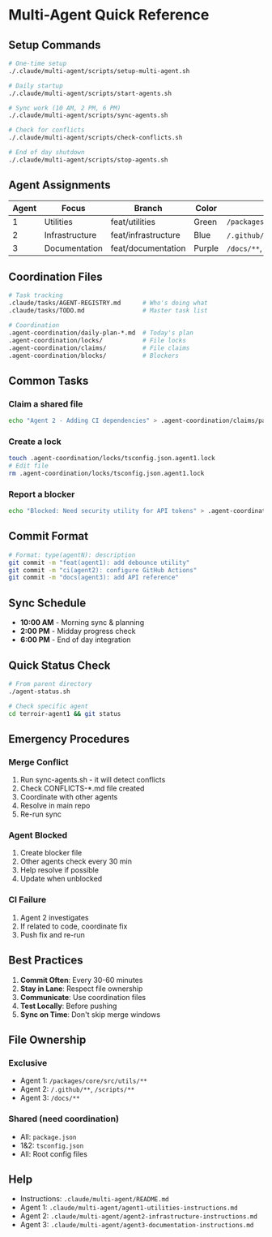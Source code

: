 # Multi-Agent Quick Reference

## Setup Commands

```bash
# One-time setup
./.claude/multi-agent/scripts/setup-multi-agent.sh

# Daily startup
./.claude/multi-agent/scripts/start-agents.sh

# Sync work (10 AM, 2 PM, 6 PM)
./.claude/multi-agent/scripts/sync-agents.sh

# Check for conflicts
./.claude/multi-agent/scripts/check-conflicts.sh

# End of day shutdown
./.claude/multi-agent/scripts/stop-agents.sh
```

## Agent Assignments

| Agent | Focus | Branch | Color | Key Files |
|-------|-------|--------|-------|-----------|
| 1 | Utilities | feat/utilities | Green | `/packages/core/src/utils/**` |
| 2 | Infrastructure | feat/infrastructure | Blue | `/.github/**`, `/scripts/**` |
| 3 | Documentation | feat/documentation | Purple | `/docs/**`, `**/*.md` |

## Coordination Files

```bash
# Task tracking
.claude/tasks/AGENT-REGISTRY.md      # Who's doing what
.claude/tasks/TODO.md                # Master task list

# Coordination
.agent-coordination/daily-plan-*.md  # Today's plan
.agent-coordination/locks/           # File locks
.agent-coordination/claims/          # File claims
.agent-coordination/blocks/          # Blockers
```

## Common Tasks

### Claim a shared file
```bash
echo "Agent 2 - Adding CI dependencies" > .agent-coordination/claims/package.json.agent2
```

### Create a lock
```bash
touch .agent-coordination/locks/tsconfig.json.agent1.lock
# Edit file
rm .agent-coordination/locks/tsconfig.json.agent1.lock
```

### Report a blocker
```bash
echo "Blocked: Need security utility for API tokens" > .agent-coordination/blocks/agent3-$(date +%s).md
```

## Commit Format

```bash
# Format: type(agentN): description
git commit -m "feat(agent1): add debounce utility"
git commit -m "ci(agent2): configure GitHub Actions"
git commit -m "docs(agent3): add API reference"
```

## Sync Schedule

- **10:00 AM** - Morning sync & planning
- **2:00 PM** - Midday progress check
- **6:00 PM** - End of day integration

## Quick Status Check

```bash
# From parent directory
./agent-status.sh

# Check specific agent
cd terroir-agent1 && git status
```

## Emergency Procedures

### Merge Conflict
1. Run sync-agents.sh - it will detect conflicts
2. Check CONFLICTS-*.md file created
3. Coordinate with other agents
4. Resolve in main repo
5. Re-run sync

### Agent Blocked
1. Create blocker file
2. Other agents check every 30 min
3. Help resolve if possible
4. Update when unblocked

### CI Failure
1. Agent 2 investigates
2. If related to code, coordinate fix
3. Push fix and re-run

## Best Practices

1. **Commit Often**: Every 30-60 minutes
2. **Stay in Lane**: Respect file ownership
3. **Communicate**: Use coordination files
4. **Test Locally**: Before pushing
5. **Sync on Time**: Don't skip merge windows

## File Ownership

### Exclusive
- Agent 1: `/packages/core/src/utils/**`
- Agent 2: `/.github/**`, `/scripts/**`  
- Agent 3: `/docs/**`

### Shared (need coordination)
- All: `package.json`
- 1&2: `tsconfig.json`
- All: Root config files

## Help

- Instructions: `.claude/multi-agent/README.md`
- Agent 1: `.claude/multi-agent/agent1-utilities-instructions.md`
- Agent 2: `.claude/multi-agent/agent2-infrastructure-instructions.md`
- Agent 3: `.claude/multi-agent/agent3-documentation-instructions.md`